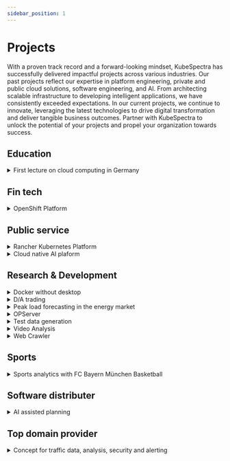 ```yaml
---
sidebar_position: 1
---
```

# Projects

With a proven track record and a forward-looking mindset, KubeSpectra has successfully delivered impactful projects across various industries. Our past projects reflect our expertise in platform engineering, private and public cloud solutions, software engineering, and AI. From architecting scalable infrastructure to developing intelligent applications, we have consistently exceeded expectations. In our current projects, we continue to innovate, leveraging the latest technologies to drive digital transformation and deliver tangible business outcomes. Partner with KubeSpectra to unlock the potential of your projects and propel your organization towards success.

## Education
<details style={{backgroundColor:"#31319630", border: "1px solid #313196"}}>
  <summary>First lecture on cloud computing in Germany</summary>
  <div>
    <div>We created the first lecture on Cloud Native Comuting in Germany. <a href="../blog/lecture">Read more</a></div>
  </div>
</details>

## Fin tech
<details style={{backgroundColor:"#31319630", border: "1px solid #313196"}}>
  <summary>OpenShift Platform</summary>
  <div>
    <div>This is a platform.</div>
  </div>
</details>

## Public service
<details style={{backgroundColor:"#31319630", border: "1px solid #313196"}}>
  <summary>Rancher Kubernetes Platform</summary>
  <div>
    <div>Rancher.</div>
  </div>
</details>

<details style={{backgroundColor:"#31319630", border: "1px solid #313196"}}>
  <summary>Cloud native AI plaform</summary>
  <div>
    <div>We need more platforms.</div>
  </div>
</details>

## Research & Development
<details style={{backgroundColor:"#31319630", border: "1px solid #313196"}}>
  <summary>Docker without desktop</summary>
  <div>
    <div>Docker Desktop becomes commercial, we show you a free alternative - Docker in Windows Subsystem for Linux (WSL).
    Docker's free products are used by millions of developers to build, publish and run applications - in data centers, the public cloud or with Docker Desktop on the local PC. 
    55% of developers use Docker every day at work. <a href="../blog/docker-in-wsl">Read more</a></div>
  </div>
</details>

<details style={{backgroundColor:"#31319630", border: "1px solid #313196"}}>
  <summary>D/A trading</summary>
  <div>
    <div>Data-driven trading recommendations in D/A power trading. This is based on market data that is analyzed using state-of-the-art AI algorithms. From this, forecasts are calculated and made available via online dashboard or messaging system. With these recommendations your trading performance increases and at the same time it reduces the time for market observations.</div>
  </div>
</details>

<details style={{backgroundColor:"#31319630", border: "1px solid #313196"}}>
  <summary>Peak load forecasting in the energy market</summary>
  <div>
    <div><p>Load peaks occur in many networked systems, such as data centers, logistics or power grids. In the case of internal power grids, load peaks result in disproportionately high costs, since either excess capacities have to be maintained or services have to be purchased externally.
    Using AI-based methods, energy load peaks (which cost a lot of money) are automatically predicted and intercepted via adapted production control. This is done by machine learning, which is used to create transparency about the max. daily load withdrawals. The fine control (management) of the decisive energy consumers can thus be optimized.</p>
    <p><b>Conclusion:</b> Especially medium-sized industrial companies can significantly reduce their energy costs with this lightweight AI solution - quickly, easily and safely.</p>
    </div>
  </div>
</details>

<details style={{backgroundColor:"#31319630", border: "1px solid #313196"}}>
  <summary>OPServer</summary>
  <div>
    <div>We developed this on. See more on our blog.</div>
  </div>
</details>

<details style={{backgroundColor:"#31319630", border: "1px solid #313196"}}>
  <summary>Test data generation</summary>
  <div>
    <div>Before new applications go into production, data-driven tests are essential to ensure the quality of software and applications. For these tesings we have built a test data generator. <a href="../blog/testdata">Read more</a></div>
  </div>
</details>

<details style={{backgroundColor:"#31319630", border: "1px solid #313196"}}>
  <summary>Video Analysis</summary>
  <div>
    <div>We made AI based video analysis.</div>
  </div>
</details>

<details style={{backgroundColor:"#31319630", border: "1px solid #313196"}}>
  <summary>Web Crawler</summary>
  <div>
    <div>WebCrawlers are a simple, effective and inexpensive way to search websites for specific information and make it available in compressed form. The programs are thus ideally suited to perform 
    repetitive tasks. <a href="../blog/webcrawler">Read more</a></div>
  </div>
</details>

## Sports
<details style={{backgroundColor:"#31319630", border: "1px solid #313196"}}>
  <summary>Sports analytics with FC Bayern München Basketball</summary>
  <div>
    <div>Unlike other sports, basketball has been using statistical analysis for decades to improve game, player and team coordination. We have further developed these approaches together with a top 
    professional club and by using advanced analytics. <a href="https://infologistix.de/sports-analytics/">Read more</a></div>
  </div>
</details>

## Software distributer
<details style={{backgroundColor:"#31319630", border: "1px solid #313196"}}>
  <summary>AI assisted planning</summary>
  <div>
    <div>We developed an AI assistant for a software.</div>
  </div>
</details>

## Top domain provider
<details style={{backgroundColor:"#31319630", border: "1px solid #313196"}}>
  <summary>Concept for traffic data, analysis, security and alerting</summary>
  <div>
    <div>We created a concept.</div>
  </div>
</details>